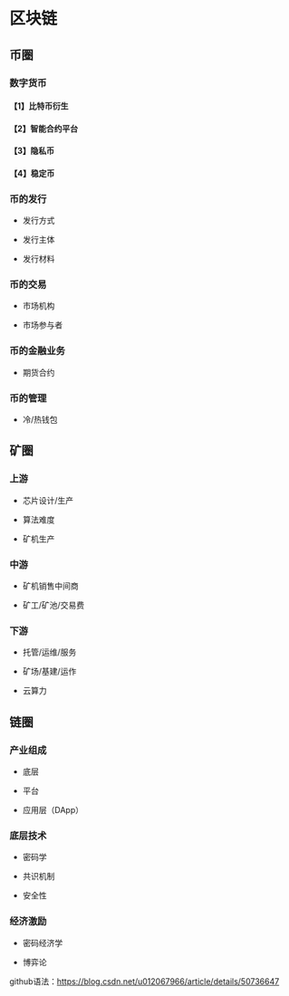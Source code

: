 # 区块链

## 币圈

### 数字货币

#### 【1】比特币衍生
  
#### 【2】智能合约平台
  
#### 【3】隐私币

#### 【4】稳定币

### 币的发行

  * 发行方式
  
  * 发行主体
  
  * 发行材料
  

### 币的交易

  * 市场机构
  
  * 市场参与者

### 币的金融业务

  * 期货合约

### 币的管理

  * 冷/热钱包
  

## 矿圈

### 上游

  * 芯片设计/生产
  
  * 算法难度
  
  * 矿机生产
  
### 中游

  * 矿机销售中间商
  
  * 矿工/矿池/交易费

  
### 下游

  * 托管/运维/服务
  
  * 矿场/基建/运作
  
  * 云算力


## 链圈

### 产业组成

 * 底层
 
 * 平台
 
 * 应用层（DApp）

### 底层技术

 * 密码学
 
 * 共识机制

 * 安全性
 
### 经济激励

 * 密码经济学
 
 * 博弈论


github语法：https://blog.csdn.net/u012067966/article/details/50736647
